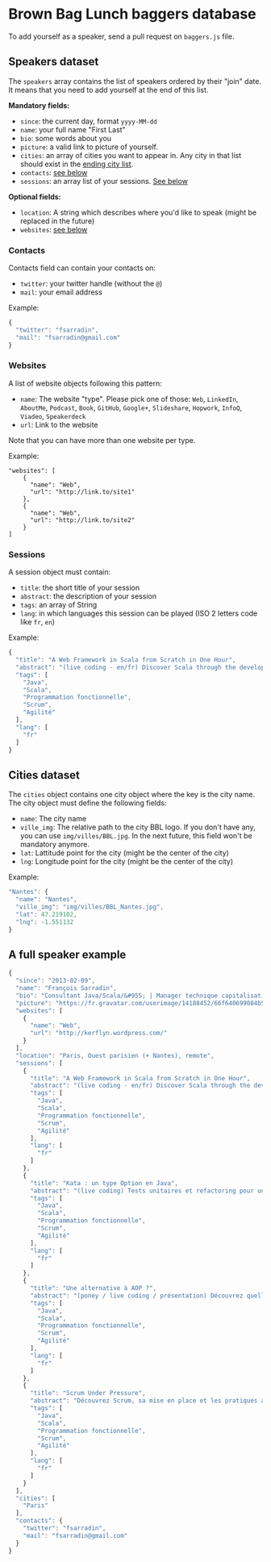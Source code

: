 # Brown Bag Lunch baggers database

To add yourself as a speaker, send a pull request on `baggers.js` file.

## Speakers dataset

The `speakers` array contains the list of speakers ordered by their "join" date. It means
that you need to add yourself at the end of this list.

**Mandatory fields:**

* `since`: the current day, format `yyyy-MM-dd`
* `name`: your full name "First Last"
* `bio`: some words about you
* `picture`: a valid link to picture of yourself.
* `cities`: an array of cities you want to appear in. Any city in that list should exist in the [ending city list](#cities-dataset).
* `contacts`: [see below](#contacts)
* `sessions`: an array list of your sessions. [See below](#sessions)

**Optional fields:**

* `location`: A string which describes where you'd like to speak (might be replaced in the future)
* `websites`: [see below](#websites)

### Contacts

Contacts field can contain your contacts on:

* `twitter`: your twitter handle (without the `@`)
* `mail`: your email address

Example:

```js
{
  "twitter": "fsarradin",
  "mail": "fsarradin@gmail.com"
}
```

### Websites

A list of website objects following this pattern:

* `name`: The website "type". Please pick one of those: `Web`, `LinkedIn`, `AboutMe`, `Podcast`, `Book`, `GitHub`, `Google+`, `Slideshare`, `Hopwork`, `InfoQ`, `Viadeo`, `Speakerdeck`
* `url`: Link to the website

Note that you can have more than one website per type.

Example:

```
"websites": [
	{
	  "name": "Web",
	  "url": "http://link.to/site1"
	},
	{
	  "name": "Web",
	  "url": "http://link.to/site2"
	}
]
```

### Sessions

A session object must contain:

* `title`: the short title of your session
* `abstract`: the description of your session
* `tags`: an array of String
* `lang`: in which languages this session can be played (ISO 2 letters code like `fr`, `en`)

Example:

```js
{
  "title": "A Web Framework in Scala from Scratch in One Hour",
  "abstract": "(live coding - en/fr) Discover Scala through the development of an efficient small tested Web framework.",
  "tags": [
    "Java",
    "Scala",
    "Programmation fonctionnelle",
    "Scrum",
    "Agilité"
  ],
  "lang": [
    "fr"
  ]
}
```

## Cities dataset

The `cities` object contains one city object where the key is the city name.
The city object must define the following fields:

* `name`: The city name
* `ville_img`: The relative path to the city BBL logo. If you don't have any, you can use `img/villes/BBL.jpg`.
In the next future, this field won't be mandatory anymore.
* `lat`: Lattitude point for the city (might be the center of the city)
* `lng`: Longitude point for the city (might be the center of the city)

Example:

```js
"Nantes": {
  "name": "Nantes",
  "ville_img": "img/villes/BBL_Nantes.jpg",
  "lat": 47.219102,
  "lng": -1.551132
}
```

## A full speaker example

```js
{
  "since": "2013-02-09",
  "name": "François Sarradin",
  "bio": "Consultant Java/Scala/&#955; | Manager technique capitalisation chez Ippon Technologies",
  "picture": "https://fr.gravatar.com/userimage/14188452/66f640699084b5d57856723e7e20505c.jpg?size=200",
  "websites": [
    {
      "name": "Web",
      "url": "http://kerflyn.wordpress.com/"
    }
  ],
  "location": "Paris, Ouest parisien (+ Nantes), remote",
  "sessions": [
    {
      "title": "A Web Framework in Scala from Scratch in One Hour",
      "abstract": "(live coding - en/fr) Discover Scala through the development of an efficient small tested Web framework.",
      "tags": [
        "Java",
        "Scala",
        "Programmation fonctionnelle",
        "Scrum",
        "Agilité"
      ],
      "lang": [
        "fr"
      ]
    },
    {
      "title": "Kata : un type Option en Java",
      "abstract": "(live coding) Tests unitaires et refactoring pour un type Option en Java",
      "tags": [
        "Java",
        "Scala",
        "Programmation fonctionnelle",
        "Scrum",
        "Agilité"
      ],
      "lang": [
        "fr"
      ]
    },
    {
      "title": "Une alternative à AOP ?",
      "abstract": "(poney / live coding / présentation) Découvrez quelle alternative la programmation fonctionnelle propose face à AOP (session jouée à Devoxx FR 2013 sous le titre \"FlatMap Zat Shit\")",
      "tags": [
        "Java",
        "Scala",
        "Programmation fonctionnelle",
        "Scrum",
        "Agilité"
      ],
      "lang": [
        "fr"
      ]
    },
    {
      "title": "Scrum Under Pressure",
      "abstract": "Découvrez Scrum, sa mise en place et les pratiques annexes de l'agilité à travers un véritable retour d'expérience qui ne vous laissera pas indifférent.",
      "tags": [
        "Java",
        "Scala",
        "Programmation fonctionnelle",
        "Scrum",
        "Agilité"
      ],
      "lang": [
        "fr"
      ]
    }
  ],
  "cities": [
    "Paris"
  ],
  "contacts": {
    "twitter": "fsarradin",
    "mail": "fsarradin@gmail.com"
  }
}
```
